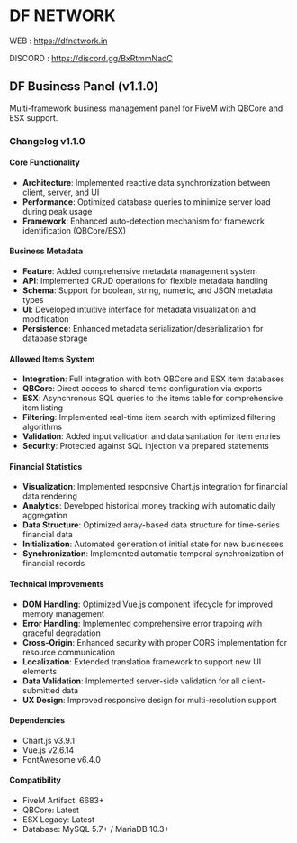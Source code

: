 # DF NETWORK 

WEB : https://dfnetwork.in

DISCORD : https://discord.gg/BxRtmmNadC

## DF Business Panel (v1.1.0)

Multi-framework business management panel for FiveM with QBCore and ESX support.

### Changelog v1.1.0

#### Core Functionality
- **Architecture**: Implemented reactive data synchronization between client, server, and UI
- **Performance**: Optimized database queries to minimize server load during peak usage
- **Framework**: Enhanced auto-detection mechanism for framework identification (QBCore/ESX)

#### Business Metadata
- **Feature**: Added comprehensive metadata management system
- **API**: Implemented CRUD operations for flexible metadata handling
- **Schema**: Support for boolean, string, numeric, and JSON metadata types
- **UI**: Developed intuitive interface for metadata visualization and modification
- **Persistence**: Enhanced metadata serialization/deserialization for database storage

#### Allowed Items System
- **Integration**: Full integration with both QBCore and ESX item databases
- **QBCore**: Direct access to shared items configuration via exports
- **ESX**: Asynchronous SQL queries to the items table for comprehensive item listing
- **Filtering**: Implemented real-time item search with optimized filtering algorithms
- **Validation**: Added input validation and data sanitation for item entries
- **Security**: Protected against SQL injection via prepared statements

#### Financial Statistics
- **Visualization**: Implemented responsive Chart.js integration for financial data rendering
- **Analytics**: Developed historical money tracking with automatic daily aggregation
- **Data Structure**: Optimized array-based data structure for time-series financial data
- **Initialization**: Automated generation of initial state for new businesses
- **Synchronization**: Implemented automatic temporal synchronization of financial records

#### Technical Improvements
- **DOM Handling**: Optimized Vue.js component lifecycle for improved memory management
- **Error Handling**: Implemented comprehensive error trapping with graceful degradation
- **Cross-Origin**: Enhanced security with proper CORS implementation for resource communication
- **Localization**: Extended translation framework to support new UI elements
- **Data Validation**: Implemented server-side validation for all client-submitted data
- **UX Design**: Improved responsive design for multi-resolution support

#### Dependencies
- Chart.js v3.9.1
- Vue.js v2.6.14
- FontAwesome v6.4.0

#### Compatibility
- FiveM Artifact: 6683+
- QBCore: Latest
- ESX Legacy: Latest
- Database: MySQL 5.7+ / MariaDB 10.3+